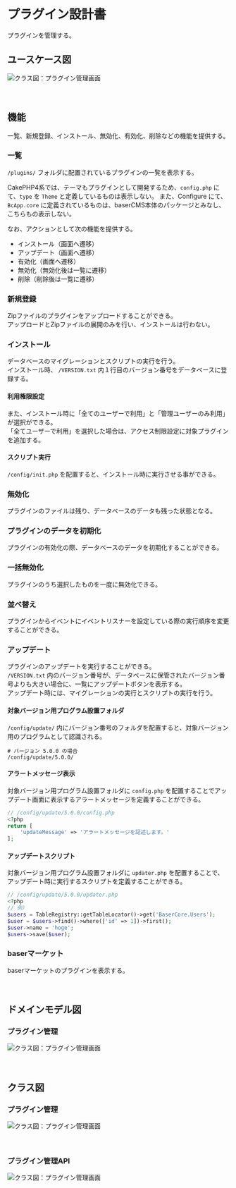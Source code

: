 # プラグイン設計書

プラグインを管理する。

## ユースケース図
![クラス図：プラグイン管理画面](../../svg/use_case/plugins.svg)

　
## 機能

一覧、新規登録、インストール、無効化、有効化、削除などの機能を提供する。

### 一覧
`/plugins/` フォルダに配置されているプラグインの一覧を表示する。
  
CakePHP4系では、テーマもプラグインとして開発するため、`config.php` にて、`type` を `Theme` と定義しているものは表示しない。
また、Configure にて、 `BcApp.core` に定義されているものは、baserCMS本体のパッケージとみなし、こちらもの表示しない。

なお、アクションとして次の機能を提供する。
- インストール（画面へ遷移）
- アップデート（画面へ遷移）
- 有効化（画面へ遷移）
- 無効化（無効化後は一覧に遷移）
- 削除（削除後は一覧に遷移）
　
### 新規登録
Zipファイルのプラグインをアップロードすることができる。  
アップロードとZipファイルの展開のみを行い、インストールは行わない。

### インストール
データベースのマイグレーションとスクリプトの実行を行う。  
インストール時、 `/VERSION.txt` 内１行目のバージョン番号をデータベースに登録する。  

#### 利用権限設定
また、インストール時に「全てのユーザーで利用」と「管理ユーザーのみ利用」が選択ができる。  
「全てユーザーで利用」を選択した場合は、アクセス制限設定に対象プラグインを追加する。

#### スクリプト実行
`/config/init.php` を配置すると、インストール時に実行させる事ができる。

### 無効化
プラグインのファイルは残り、データベースのデータも残った状態となる。

### プラグインのデータを初期化
プラグインの有効化の際、データベースのデータを初期化することができる。

### 一括無効化
プラグインのうち選択したものを一度に無効化できる。

### 並べ替え
プラグインからイベントにイベントリスナーを設定している際の実行順序を変更することができる。

### アップデート
プラグインのアップデートを実行することができる。  
`/VERSION.txt` 内のバージョン番号が、データベースに保管されたバージョン番号よりも大きい場合に、一覧にアップデートボタンを表示する。  
アップデート時には、マイグレーションの実行とスクリプトの実行を行う。

#### 対象バージョン用プログラム設置フォルダ
`/config/update/` 内にバージョン番号のフォルダを配置すると、対象バージョン用のプログラムとして認識される。

```shell
# バージョン 5.0.0 の場合
/config/update/5.0.0/
```

#### アラートメッセージ表示
対象バージョン用プログラム設置フォルダに `config.php` を配置することでアップデート画面に表示するアラートメッセージを定義することができる。

```php
// /config/update/5.0.0/config.php
<?php
return [
    'updateMessage' => 'アラートメッセージを記述します。'
];
```

#### アップデートスクリプト
対象バージョン用プログラム設置フォルダに `updater.php` を配置することで、アップデート時に実行するスクリプトを定義することができる。
```php
// /config/update/5.0.0/updater.php
<?php
// 例）
$users = TableRegistry::getTableLocator()->get('BaserCore.Users');
$user = $users->find()->where(['id' => 1])->first();
$user->name = 'hoge';
$users->save($user);
```
### baserマーケット
baserマーケットのプラグインを表示する。

　
## ドメインモデル図
### プラグイン管理
![クラス図：プラグイン管理画面](../../svg/domain_model/plugins.svg)

　
## クラス図
### プラグイン管理
![クラス図：プラグイン管理画面](../../svg/class/manage_plugins.svg)

　
### プラグイン管理API
![クラス図：プラグイン管理画面](../../svg/class/api_plugins.svg)
